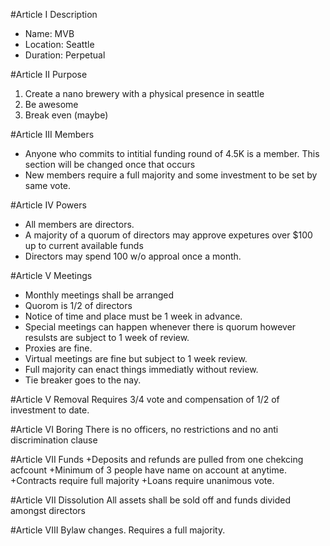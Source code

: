#Article I Description
* Name: MVB
* Location: Seattle
* Duration: Perpetual

#Article II Purpose
1. Create a nano brewery with a physical presence in seattle
2. Be awesome
3. Break even (maybe) 


#Article III Members
+ Anyone who commits to intitial funding round of 4.5K  is a member. This section will be changed once that occurs 
+ New members require a full majority and some investment to be set by same vote. 

#Article IV Powers

+ All members are directors.
+ A majority of a quorum of directors may approve expetures over $100 up to current available funds
+ Directors may spend 100 w/o approal once a month.

#Article V Meetings
+ Monthly meetings shall be arranged
+ Quorom is 1/2 of directors
+ Notice of time and place must be 1 week in advance.
+ Special meetings can happen whenever there is quorum however resulsts are subject to 1 week of review.
+ Proxies are fine. 
+ Virtual meetings are fine but subject to 1 week review.
+ Full majority can enact things immediatly without review.
+ Tie breaker goes to the nay.

#Article V Removal 
Requires 3/4 vote and compensation of 1/2 of investment to date.

#Article VI Boring
There is no officers, no restrictions and no anti discrimination clause

#Article VII Funds
+Deposits and refunds are pulled from one chekcing acfcount
+Minimum of 3 people have name on account at anytime.
+Contracts require full majority
+Loans require unanimous vote.

#Article VII Dissolution
All assets shall be sold off and funds divided amongst directors

#Article VIII Bylaw changes.
Requires a full majority.








